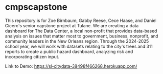 # cmpscapstone

This repository is for Zoe Birnbaum, Gabby Reese, Cece Haase, and Daniel Cicero's senior capstone project at Tulane. We are creating a data dashboard for The Data Center, a local non-profit that provides data-based analysis on issues that matter most to government, business, nonprofit, and community leaders in the New Orleans region. Through the 2024-2025 school year, we will work with datasets relating to the city's trees and 311 reports to create a public hazard dashboard, analyzing risk and incorporating citizen input.

Link to Demo: https://sl-citydata-38498f466268.herokuapp.com/
